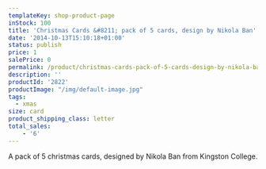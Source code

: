 ```yaml
---
templateKey: shop-product-page
inStock: 100
title: 'Christmas Cards &#8211; pack of 5 cards, design by Nikola Ban'
date: '2014-10-13T15:10:18+01:00'
status: publish
price: 1
salePrice: 0
permalink: /product/christmas-cards-pack-of-5-cards-design-by-nikola-ban
description: ''
productId: '2822'
productImage: "/img/default-image.jpg"
tags:
  - xmas
size: card
product_shipping_class: letter
total_sales:
    - '6'
---
```

A pack of 5 christmas cards, designed by Nikola Ban from Kingston College.